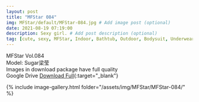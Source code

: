 ```yaml
---
layout: post
title: "MFStar 084"
img: MFStar/default/MFStar-084.jpg # Add image post (optional)
date: 2021-08-19 07:19:00
description: Sexy girl. # Add post description (optional)
tag: [cute, sexy, MFStar, Indoor, Bathtub, Outdoor, Bodysuit, Underwear, Cosplay, Big Tits, Tattoo, CHINAGIRLS]
---
```

MFStar Vol.084  
Model: Sugar梁莹   
Images in download package have full quality                    
Google Drive [Download Full](https://ouo.io/w0qLpR){:target="_blank"}

{% include image-gallery.html folder="/assets/img/MFStar/MFStar-084/" %}
